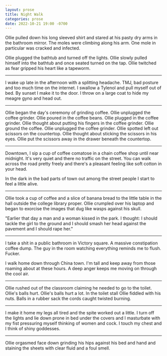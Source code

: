 ```yaml
---
layout: prose
title: Night Walk
categories: prose
date: 2022-10-21 19:00 -0700
---
```

Ollie pulled down his long sleeved shirt and stared at his pasty dry
arms in the bathroom mirror. The moles were climbing along his
arm. One mole in particular was cracked and infected.


Ollie plugged the bathtub and turned off the lights. Ollie slowly
pulled himself into the bathtub and once seated turned on the
tap. Ollie twitched as fear gripped his heart like a tapeworm.

***

I wake up late in the afternoon with a splitting headache. TMJ, bad
posture and too much time on the internet. I swallow a Tylenol and
pull myself out of bed. By sunset I make it to the door. I throw on a
large coat to hide my meagre gyno and head out.

***

Ollie began the day's ceremony of grinding coffee. Ollie unplugged the
coffee grinder. Ollie poured in the coffee beans. Ollie plugged in the
coffee grinder. Ollie thought about putting his fingers in the coffee
grinder. Ollie ground the coffee. Ollie unplugged the coffee
grinder. Ollie spotted left out scissors on the countertop. Ollie
thought about sticking the scissors in his eyes. Ollie put the
scissors away in the drawer beneath the countertop.

***

Downtown, I sip a cup of coffee comatose in a chain coffee shop until
near midnight. It's very quiet and there no traffic on the street. You
can walk across the road pretty freely and there's a pleasant feeling
like soft cotton in your head.

In the dark in the bad parts of town out among the street people I
start to feel a little alive.

***

Ollie took a cup of coffee and a slice of banana bread to the little
table in the hall outside the college library proper. Ollie crumpled
over his laptop and began to exorcise the images that dug like wasps
against his skull.

"Earlier that day a man and a woman kissed in the park. I thought: I
should tackle the girl to the ground and I should smash her head
against the pavement and I should rape her."

***

I take a shit in a public bathroom in Victory square. A massive
constipation coffee dump. The guy in the room watching everything
reminds me to flush. Fucker.

I walk home down through China town. I'm tall and keep away from those
roaming about at these hours. A deep anger keeps me moving on through
the cool air.

***

Ollie rushed out of the classroom claiming he needed to go to the
toilet. Ollie's balls hurt. Ollie's balls hurt a lot. In the toilet
stall Ollie fiddled with his nuts. Balls in a rubber sack the cords
caught twisted burning.

***

I make it home my legs all tired and the spite worked out a little. I
turn off the lights and lie down prone in bed under the covers and I
masturbate with my fist pressuring myself thinking of women and
cock. I touch my chest and I think of shiny goddesses.

***

Ollie orgasmed face down grinding his hips against his bed and hand
and staining the sheets with clear fluid and a foul smell.
